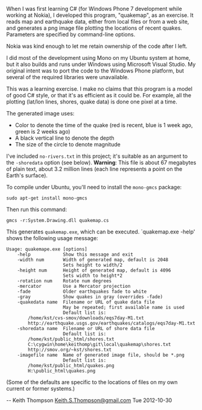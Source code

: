 When I was first learning C# (for Windows Phone 7 development
while working at Nokia), I developed this program, "quakemap", as an
exercise. It reads map and earthquake data, either from local files or
from a web site, and generates a png image file plotting the locations
of recent quakes. Parameters are specified by command-line options.

Nokia was kind enough to let me retain ownership of the code after
I left.

I did most of the development using Mono on my Ubuntu system at home,
but it also builds and runs under Windows using Microsoft Visual
Studio. My original intent was to port the code to the Windows Phone
platform, but several of the required libraries were unavailable.

This was a learning exercise. I make no claims that this program
is a model of good C# style, or that it's as efficient as it could
be. For example, all the plotting (lat/lon lines, shores, quake data)
is done one pixel at a time.

The generated image uses:

* Color to denote the time of the quake (red is recent, blue is 1
  week ago, green is 2 weeks ago)
* A black vertical line to denote the depth
* The size of the circle to denote magnitude

I've included `no-rivers.txt` in this project; it's suitable as an
argument to the `-shoredata` option (see below). **Warning**: This file
is about 67 megabytes of plain text, about 3.2 million lines (each
line represents a point on the Earth's surface).

To compile under Ubuntu, you'll need to install the `mono-gmcs` package:

    sudo apt-get install mono-gmcs

Then run this command:

    gmcs -r:System.Drawing.dll quakemap.cs

This generates `quakemap.exe`, which can be executed.  `quakemap.exe
-help' shows the following usage message:

    Usage: quakemape.exe [options]
        -help            Show this message and exit
        -width num       Width of generated map, default is 2048
                         Sets height to width/2
        -height num      Height of generated map, default is 4096
                         Sets width to height*2
        -rotation num    Rotate num degrees
        -mercator        Use a Mercator projection
        -fade            Older earthquakes fade to white
        -gray            Show quakes in gray (overrides -fade)
        -quakedata name  Filename or URL of quake data file
                         May be repeated; first available name is used
                         Default list is:
            /home/kst/cvs-smov/downloads/eqs7day-M1.txt
            http://earthquake.usgs.gov/earthquakes/catalogs/eqs7day-M1.txt
        -shoredata name  Filename or URL of shore data file
                         Default list is:
            /home/kst/public_html/shores.txt
            C:\cygwin\home\keithomp\git\local\quakemap\shores.txt
            http://smov.org/~kst/shores.txt
        -imagefile name  Name of generated image file, should be *.png
                         Default list is:
            /home/kst/public_html/quakes.png
            H:\public_html\quakes.png

(Some of the defaults are specific to the locations of files on my
own current or former systems.)

-- Keith Thompson <Keith.S.Thompson@gmail.com> Tue 2012-10-30
